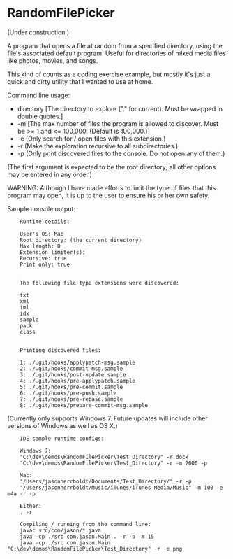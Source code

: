# RandomFilePicker
(Under construction.)

A program that opens a file at random from a specified directory, using the file's associated default program. Useful for directories of mixed media files like photos, movies, and songs.

This kind of counts as a coding exercise example, but mostly it's just a quick and dirty utility that I wanted to use at home.

Command line usage:
* directory [The directory to explore ("." for current). Must be wrapped in double quotes.]
* -m [The max number of files the program is allowed to discover. Must be >= 1 and <= 100,000. (Default is 100,000.)]
* -e (Only search for / open files with this extension.)
* -r (Make the exploration recursive to all subdirectories.)
* -p (Only print discovered files to the console. Do not open any of them.)

(The first argument is expected to be the root directory; all other options may be entered in any order.)

WARNING: Although I have made efforts to limit the type of files that this program may open, it is up to the user to ensure his or her own safety.

Sample console output:

        Runtime details:

        User's OS: Mac
        Root directory: (the current directory)
        Max length: 8
        Extension limiter(s):
        Recursive: true
        Print only: true


        The following file type extensions were discovered:

        txt
        xml
        iml
        idx
        sample
        pack
        class


        Printing discovered files:

        1: ./.git/hooks/applypatch-msg.sample
        2: ./.git/hooks/commit-msg.sample
        3: ./.git/hooks/post-update.sample
        4: ./.git/hooks/pre-applypatch.sample
        5: ./.git/hooks/pre-commit.sample
        6: ./.git/hooks/pre-push.sample
        7: ./.git/hooks/pre-rebase.sample
        8: ./.git/hooks/prepare-commit-msg.sample

(Currently only supports Windows 7. Future updates will include other versions of Windows as well as OS X.)

        IDE sample runtime configs:

        Windows 7:
        "C:\dev\demos\RandomFilePicker\Test_Directory" -r docx
        "C:\dev\demos\RandomFilePicker\Test_Directory" -r -m 2000 -p

        Mac:
        "/Users/jasonherrboldt/Documents/Test_Directory/" -r -p
        "/Users/jasonherrboldt/Music/iTunes/iTunes Media/Music" -m 100 -e m4a -r -p

        Either:
        . -r

        Compiling / running from the command line:
        javac src/com/jason/*.java
        java -cp ./src com.jason.Main . -r -p -m 15
        java -cp ./src com.jason.Main "C:\dev\demos\RandomFilePicker\Test_Directory" -r -e png